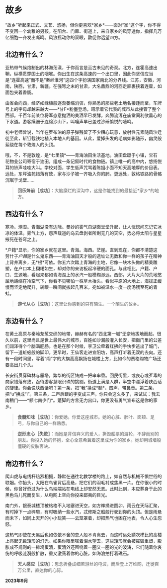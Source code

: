 # 故乡

“故乡”听起来正式、文艺、悠扬，但你更喜欢\*家乡\*——面对“家”这个字，你不得不变回一个幼稚的男孩。在阳台、门廊、街道上，来自家乡的风穿透你，指挥几万亿细胞一齐发出嘶鸣。风浪摇动你的双眼，敦促你远望四方。

## 北边有什么？

亚热带气候炮制出的林海荡漾，于你而言是亘古未见的奇观。北方，连霍高速出鞘，纵横贯穿国土的咽喉。你出生在这条高速的一个出口里，因此你坚信应当是“连霍高速”而不是“秦岭淮河”这四个字扮演国家南北的分界线。江苏，安徽，河南，陕西，甘肃，新疆。在强弩之末的甘肃，大名鼎鼎的河西走廊裹挟着连霍，如面包夹着香肠。

由省会向西，经济如绿植般逐渐萎缩消弭，你熟悉的那些老土地名接踵而至，车牌号上的字母却越来越大——\*甘F\*粉墨登场，昭示着它代表的城市从此接管了整个西部。千百年前某位将军恣意抛洒的美酒早已发酵，奔腾流泻在庙堂间利欲熏心的下水道。游客蹒跚于连绵沙山下，叫嚷声早已盖过沙砾愉悦的噎鸣。

初中老师曾说，当年在罗布泊的原子弹残留了不少糟心玩意，放射性元素随风沙迁徙至此，斩钉截铁地植入本地人的基因。从此，爱掉头发的毛病如影随形，幽灵般萦绕在每个敦煌人的头顶。

哦，不，不是敦煌，是\*七里镇\*——青海油田生活基地。油田盘踞于小镇，宝石花物业公司寄宿于油田，组成一条记叙时代的食物链。镇上唯一的高中内，悠扬悦耳的铃声哇哇大叫。学校对面，学生低声咒骂着陈姐小面不知天高地厚的价目表。远处，东坪油苑错落有致，家与沙子被一齐吸入你的肺。更远处，敦格铁路的骨骼沉眠于戈壁……

> __回乐烽前［成功］__：大脑糜烂的深沟中，这是你能找到的最接近\*家乡\*的地方。

## 西边有什么？

寒冷。潮湿。青海湖没有边际。曼妙的雾气自湖面堂堂升起，让人恍惚间忘记它冰凉的体温。雾气上方，怨声载道的乌云盘剥者所剩无几的天空，势必将太阳与星星掖死在苍穹之上。

\*户籍\*显示，你的家乡就在这里。青海。海西。茫崖。直到现在，你都不清楚这劳什子*户籍*是什么鬼东西——青海油田天才般的选址让无数和你一样的孩子在精神上背井离乡，无\*根\*可依。你五六次踏上青海的土地，它像一块木头做的精美雕塑，在户口本上栩栩如生，却对你的来访板起冷硬的面孔。与此相比，户籍、户口、生源地，看起来都如青海湖上的水汽一般模糊渺远。西部，大片大片的荒地憋屈地蜷缩在冷空气下，你看不见哪怕一株草木抬头。看似平原的大地上，海拔正缓慢而坚定地爬升，转眼一瞬间就拔起几百米，宛如被温水一度一度汤镬至死的青蛙。

> __游弋从心［成功］__：这里让你感到的只有陌生。一个陌生的故乡。

## 东边有什么？

在黄土高原与秦岭茏葱交织的地带，赫赫有名的“西北第一城”无奈地拔地而起。很久以前，这里尚且是世上最伟大的城市，百姓如沙漏般灌入长安，把衙门里的公差们润泽得个个脑满肥肠。也是在那个时候，李卫公牵着红拂的手快步逃出了城门，留下一道蚯蚓般的脚印。更早时，王仙客走进宣阳坊，高声打听着无双的去向。还有一段时间里，写着“闯”字的大旗高高飘扬在城楼上方，比如今的赛格购物广场还要高出几个头。

长安街贯穿碑林与雁塔，繁华的街区铸成一把串串香。回民街里，或良心或歹毒的商家错落有致，亟待游客慧眼识珠的挑剔。街道上满是人群，半空中漂浮着陕西话的旋律。你会说陕西话吧？第一条，把“我”换成\*额\*，四声，带鼻音。第二条，把“u”换成“i”。第三条，二声后跟的字变成三声。你只会这么多了，来试试：我去南稍门——\*额七南少门\*。蹩脚的方言无力出口，你更没有勇气宣布这是你的家乡。

>__食髓知味［成功］__：你爱她。你爱这座城市。她的心脏、肺叶、面颊、足弓，与你自己的一样熟悉。

>__逆形忠心［失败］__：而她是背信弃义的爱人，撕毁船票的游轮，不辞而别的朋友。你投入她的怀抱，全心全意希冀着这里成为你的家乡。她却用城墙般僵硬的皮肤否决。

## 南边有什么？

爬山虎与电线杆热烈相拥，静默在通往北教学楼的路上，如自然与机械不惧世俗的联姻。你抬头，太阳在鸟雀背后高悬，把它们的羽毛衬成焦黑一片。在你很小的时候，你曾好奇过为什么鸟端端站在电线上却安然无恙。此时此刻，本应葬身于此的黑色鸟儿死而复生，从电网上空向你投来鄙夷的目光。

南门外，银泰城楼顶被格格不入地塞进天空，如方榫捅进圆卯。雨云在天际汇聚，有时掉下一点碎屑，有时吸纳一些水汽，忒修斯之船般行驶到你的头顶。但是雨悬而未下，如同上天开的小小玩笑——云笼罩着，却把热气也困在地表，令人心生怨怒。

这热气即使在天黑后也如依依不舍的恋人般不肯离去，而这时远处鳞次栉比的高楼上亮起无数矩形的灯光。如果你眼里噙着泪水望去，这些矩形就会被摧毁重塑，膨胀成不规则的一摊鸡蛋清，蛋清外还围绕着一圈又一圈的光的波涛，它们随着你哀伤的呼吸涟漪般扩散，重又激荡着你的心脏，如海浪拍打着礁石。

> __天人感应［成功］__：思念折叠成细若游丝的电波，而后登上万维网，迁徙百万公里，直达你的心际。

__2023年9月__
